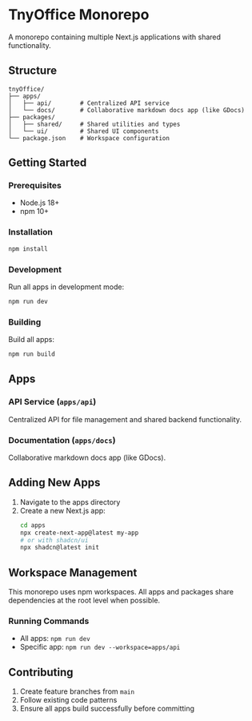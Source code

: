 # TnyOffice Monorepo

A monorepo containing multiple Next.js applications with shared functionality.

## Structure

```
tnyOffice/
├── apps/
│   ├── api/        # Centralized API service
│   └── docs/       # Collaborative markdown docs app (like GDocs)
├── packages/
│   ├── shared/     # Shared utilities and types
│   └── ui/         # Shared UI components
└── package.json    # Workspace configuration
```

## Getting Started

### Prerequisites
- Node.js 18+ 
- npm 10+

### Installation
```bash
npm install
```

### Development
Run all apps in development mode:
```bash
npm run dev
```

### Building
Build all apps:
```bash
npm run build
```

## Apps

### API Service (`apps/api`)
Centralized API for file management and shared backend functionality.

### Documentation (`apps/docs`)
Collaborative markdown docs app (like GDocs).

## Adding New Apps

1. Navigate to the apps directory
2. Create a new Next.js app:
   ```bash
   cd apps
   npx create-next-app@latest my-app
   # or with shadcn/ui
   npx shadcn@latest init
   ```

## Workspace Management

This monorepo uses npm workspaces. All apps and packages share dependencies at the root level when possible.

### Running Commands
- All apps: `npm run dev`
- Specific app: `npm run dev --workspace=apps/api`

## Contributing

1. Create feature branches from `main`
2. Follow existing code patterns
3. Ensure all apps build successfully before committing
